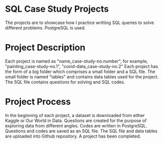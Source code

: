 # SQL Case Study Projects
The projects are to showcase how I practice writting SQL queries to solve different problems.
PostgreSQL is used.

# Project Description
Each project is named as "name_case-study-no.number", for example, "painting_case-study-no.1", "covid-data_case-study-no.2"
Each project has the form of a big folder which comprises a small folder and a SQL file.
The small folder is named "tables" and contains data tables used for the project. The SQL file contains questions for solving and SQL codes.

# Project Process
In the beginning of each project, a dataset is downloaded from either Kaggle or Our World in Data.
Questions are created for the purpose of exploring data from different angles.
Codes are written in PostgreSQL.
Questions and codes are saved as an SQL file.
The SQL file and data tables are uploaded into Github repository.
A project has been completed.
